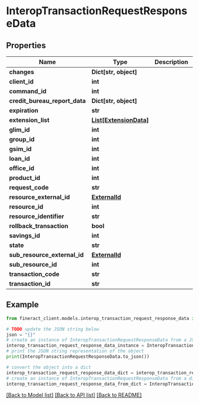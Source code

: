 # InteropTransactionRequestResponseData


## Properties

Name | Type | Description | Notes
------------ | ------------- | ------------- | -------------
**changes** | **Dict[str, object]** |  | [optional] 
**client_id** | **int** |  | [optional] 
**command_id** | **int** |  | [optional] 
**credit_bureau_report_data** | **Dict[str, object]** |  | [optional] 
**expiration** | **str** |  | [optional] 
**extension_list** | [**List[ExtensionData]**](ExtensionData.md) |  | [optional] 
**glim_id** | **int** |  | [optional] 
**group_id** | **int** |  | [optional] 
**gsim_id** | **int** |  | [optional] 
**loan_id** | **int** |  | [optional] 
**office_id** | **int** |  | [optional] 
**product_id** | **int** |  | [optional] 
**request_code** | **str** |  | 
**resource_external_id** | [**ExternalId**](ExternalId.md) |  | [optional] 
**resource_id** | **int** |  | [optional] 
**resource_identifier** | **str** |  | [optional] 
**rollback_transaction** | **bool** |  | [optional] 
**savings_id** | **int** |  | [optional] 
**state** | **str** |  | 
**sub_resource_external_id** | [**ExternalId**](ExternalId.md) |  | [optional] 
**sub_resource_id** | **int** |  | [optional] 
**transaction_code** | **str** |  | 
**transaction_id** | **str** |  | [optional] 

## Example

```python
from fineract_client.models.interop_transaction_request_response_data import InteropTransactionRequestResponseData

# TODO update the JSON string below
json = "{}"
# create an instance of InteropTransactionRequestResponseData from a JSON string
interop_transaction_request_response_data_instance = InteropTransactionRequestResponseData.from_json(json)
# print the JSON string representation of the object
print(InteropTransactionRequestResponseData.to_json())

# convert the object into a dict
interop_transaction_request_response_data_dict = interop_transaction_request_response_data_instance.to_dict()
# create an instance of InteropTransactionRequestResponseData from a dict
interop_transaction_request_response_data_from_dict = InteropTransactionRequestResponseData.from_dict(interop_transaction_request_response_data_dict)
```
[[Back to Model list]](../README.md#documentation-for-models) [[Back to API list]](../README.md#documentation-for-api-endpoints) [[Back to README]](../README.md)


